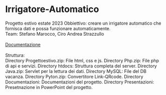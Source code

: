 # Irrigatore-Automatico
Progetto estivo estate 2023
Obbiettivo: creare un irrigatore automatico che fornisca dati e possa funzionare automaticamente.<br>
Team: Stefano Marocco, Ciro Andrea Strazzullo<br>
<br>
[Documentazione](https://docs.google.com/document/d/1etj1miM9YMz_qt-9vOgKEimMuFrSBgD4ijsuEqIGNow/edit?usp=sharing)<br><br>
Struttura:<br>
  Directory Progettoestivo.zip: File html, css e js.
  Directory Php.zip: File php di api e servizi.
  Directory htdocs: Struttura completa del server.
  Directory Java.zip: Servlet per la lettura dei dati.
  Directory MySQL: File del DB vacanza.
  Directory Pyton.zip: Convertitore Link-QRcode.
  Directory Documentazioni: Documentazioni del progetto.
  Directory Presentazioni: Presetnazione in PowerPoint del progetto.
